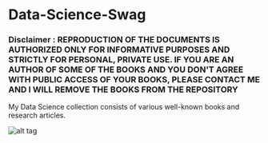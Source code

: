 # Data-Science-Swag

### Disclaimer : REPRODUCTION OF THE DOCUMENTS IS AUTHORIZED ONLY FOR INFORMATIVE PURPOSES AND STRICTLY FOR PERSONAL, PRIVATE USE. IF YOU ARE AN AUTHOR OF SOME OF THE BOOKS AND YOU DON'T AGREE WITH PUBLIC ACCESS OF YOUR BOOKS, PLEASE CONTACT ME AND I WILL REMOVE THE BOOKS FROM THE REPOSITORY

My Data Science collection consists of various well-known books and research articles.

![alt tag](https://github.com/RishiSankineni/Data-Science-Swag/blob/master/RoadToDataScientist1.png)
